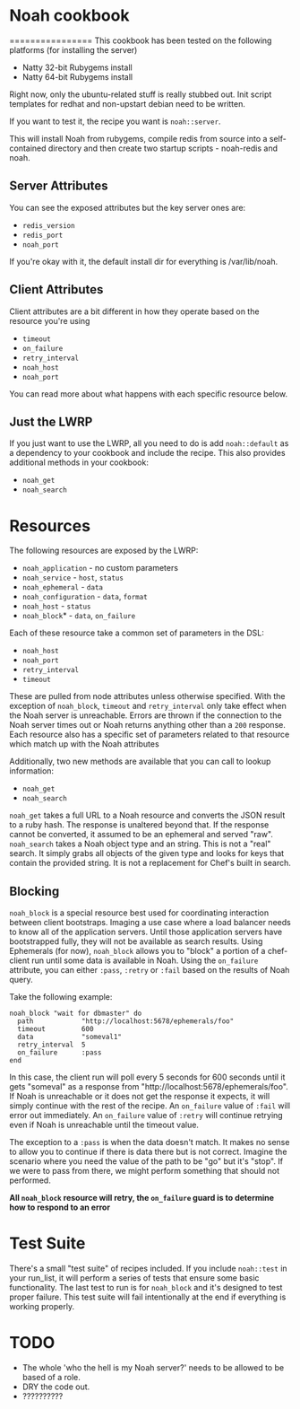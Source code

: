# Noah cookbook
================
This cookbook has been tested on the following platforms (for installing the server)

* Natty 32-bit Rubygems install
* Natty 64-bit Rubygems install

Right now, only the ubuntu-related stuff is really stubbed out. Init script templates for redhat and non-upstart debian need to be written.

If you want to test it, the recipe you want is `noah::server`.

This will install Noah from rubygems, compile redis from source into a self-contained directory and then create two startup scripts - noah-redis and noah.

## Server Attributes
You can see the exposed attributes but the key server ones are:

- `redis_version`
- `redis_port`
- `noah_port`

If you're okay with it, the default install dir for everything is /var/lib/noah.

## Client Attributes
Client attributes are a bit different in how they operate based on the resource you're using

- `timeout`
- `on_failure`
- `retry_interval`
- `noah_host`
- `noah_port`

You can read more about what happens with each specific resource below.

## Just the LWRP
If you just want to use the LWRP, all you need to do is add `noah::default` as a dependency to your cookbook and include the recipe. This also provides additional methods in your cookbook:

- `noah_get`
- `noah_search`

# Resources
The following resources are exposed by the LWRP:

- `noah_application` - no custom parameters
- `noah_service` - `host`, `status`
- `noah_ephemeral` - `data` 
- `noah_configuration` - `data`, `format`
- `noah_host` - `status`
- `noah_block`\* - `data`, `on_failure`

Each of these resource take a common set of parameters in the DSL:

- `noah_host`
- `noah_port`
- `retry_interval`
- `timeout`

These are pulled from node attributes unless otherwise specified. With the exception of `noah_block`, `timeout` and `retry_interval` only take effect when the Noah server is unreachable. Errors are thrown if the connection to the Noah server times out or Noah returns anything other than a `200` response. Each resource also has a specific set of parameters related to that resource which match up with the Noah attributes

Additionally, two new methods are available that you can call to lookup information:

- `noah_get`
- `noah_search`

`noah_get` takes a full URL to a Noah resource and converts the JSON result to a ruby hash. The response is unaltered beyond that. If the response cannot be converted, it assumed to be an ephemeral and served "raw".
`noah_search` takes a Noah object type and an string. This is not a "real" search. It simply grabs all objects of the given type and looks for keys that contain the provided string. It is not a replacement for Chef's built in search.

## Blocking
`noah_block` is a special resource best used for coordinating interaction between client bootstraps. Imaging a use case where a load balancer needs to know all of the application servers. Until those application servers have bootstrapped fully, they will not be available as search results. Using Ephemerals (for now), `noah_block` allows you to "block" a portion of a chef-client run until some data is available in Noah. Using the `on_failure` attribute, you can either `:pass`, `:retry` or `:fail` based on the results of Noah query.

Take the following example:

	noah_block "wait for dbmaster" do
	  path            "http://localhost:5678/ephemerals/foo"
	  timeout         600
	  data            "someval1"
	  retry_interval  5
	  on_failure      :pass
	end

In this case, the client run will poll every 5 seconds for 600 seconds until it gets "someval" as a response from "http://localhost:5678/ephemerals/foo". If Noah is unreachable or it does not get the response it expects, it will simply continue with the rest of the recipe. An `on_failure` value of `:fail` will error out immediately. An `on_failure` value of `:retry` will continue retrying even if Noah is unreachable until the timeout value.

The exception to a `:pass` is when the data doesn't match. It makes no sense to allow you to continue if there is data there but is not correct. Imagine the scenario where you need the value of the path to be "go" but it's "stop". If we were to pass from there, we might perform something that should not performed.

**All `noah_block` resource will retry, the `on_failure` guard is to determine how to respond to an error**

# Test Suite
There's a small "test suite" of recipes included. If you include `noah::test` in your run\_list, it will perform a series of tests that ensure some basic functionality. The last test to run is for `noah_block` and it's designed to test proper failure. This test suite will fail intentionally at the end if everything is working properly.

# TODO
- The whole 'who the hell is my Noah server?' needs to be allowed to be based of a role.
- DRY the code out.
- ??????????
